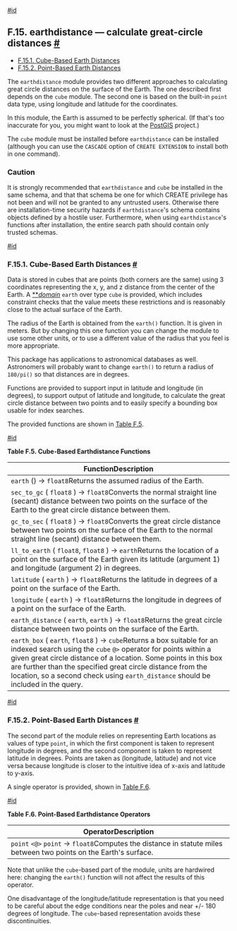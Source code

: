 [#id](#EARTHDISTANCE)

## F.15. earthdistance — calculate great-circle distances [#](#EARTHDISTANCE)

  * [F.15.1. Cube-Based Earth Distances](earthdistance#EARTHDISTANCE-CUBE-BASED)
  * [F.15.2. Point-Based Earth Distances](earthdistance#EARTHDISTANCE-POINT-BASED)



The `earthdistance` module provides two different approaches to calculating great circle distances on the surface of the Earth. The one described first depends on the `cube` module. The second one is based on the built-in `point` data type, using longitude and latitude for the coordinates.

In this module, the Earth is assumed to be perfectly spherical. (If that's too inaccurate for you, you might want to look at the [PostGIS](https://postgis.net/) project.)

The `cube` module must be installed before `earthdistance` can be installed (although you can use the `CASCADE` option of `CREATE EXTENSION` to install both in one command).

### Caution

It is strongly recommended that `earthdistance` and `cube` be installed in the same schema, and that that schema be one for which CREATE privilege has not been and will not be granted to any untrusted users. Otherwise there are installation-time security hazards if `earthdistance`'s schema contains objects defined by a hostile user. Furthermore, when using `earthdistance`'s functions after installation, the entire search path should contain only trusted schemas.

[#id](#EARTHDISTANCE-CUBE-BASED)

### F.15.1. Cube-Based Earth Distances [#](#EARTHDISTANCE-CUBE-BASED)

Data is stored in cubes that are points (both corners are the same) using 3 coordinates representing the x, y, and z distance from the center of the Earth. A [**](glossary#GLOSSARY-DOMAIN)*[domain](glossary#GLOSSARY-DOMAIN)* `earth` over type `cube` is provided, which includes constraint checks that the value meets these restrictions and is reasonably close to the actual surface of the Earth.

The radius of the Earth is obtained from the `earth()` function. It is given in meters. But by changing this one function you can change the module to use some other units, or to use a different value of the radius that you feel is more appropriate.

This package has applications to astronomical databases as well. Astronomers will probably want to change `earth()` to return a radius of `180/pi()` so that distances are in degrees.

Functions are provided to support input in latitude and longitude (in degrees), to support output of latitude and longitude, to calculate the great circle distance between two points and to easily specify a bounding box usable for index searches.

The provided functions are shown in [Table F.5](earthdistance#EARTHDISTANCE-CUBE-FUNCTIONS).

[#id](#EARTHDISTANCE-CUBE-FUNCTIONS)

**Table F.5. Cube-Based Earthdistance Functions**

| FunctionDescription                                                                                                                                                                                                                                                                                                                                                |
| ------------------------------------------------------------------------------------------------------------------------------------------------------------------------------------------------------------------------------------------------------------------------------------------------------------------------------------------------------------------ |
| `earth` () → `float8`Returns the assumed radius of the Earth.                                                                                                                                                                                                                                                                                                  |
| `sec_to_gc` ( `float8` ) → `float8`Converts the normal straight line (secant) distance between two points on the surface of the Earth to the great circle distance between them.                                                                                                                                                                               |
| `gc_to_sec` ( `float8` ) → `float8`Converts the great circle distance between two points on the surface of the Earth to the normal straight line (secant) distance between them.                                                                                                                                                                               |
| `ll_to_earth` ( `float8`, `float8` ) → `earth`Returns the location of a point on the surface of the Earth given its latitude (argument 1) and longitude (argument 2) in degrees.                                                                                                                                                                               |
| `latitude` ( `earth` ) → `float8`Returns the latitude in degrees of a point on the surface of the Earth.                                                                                                                                                                                                                                                       |
| `longitude` ( `earth` ) → `float8`Returns the longitude in degrees of a point on the surface of the Earth.                                                                                                                                                                                                                                                     |
| `earth_distance` ( `earth`, `earth` ) → `float8`Returns the great circle distance between two points on the surface of the Earth.                                                                                                                                                                                                                              |
| `earth_box` ( `earth`, `float8` ) → `cube`Returns a box suitable for an indexed search using the `cube` `@>` operator for points within a given great circle distance of a location. Some points in this box are further than the specified great circle distance from the location, so a second check using `earth_distance` should be included in the query. |

[#id](#EARTHDISTANCE-POINT-BASED)

### F.15.2. Point-Based Earth Distances [#](#EARTHDISTANCE-POINT-BASED)

The second part of the module relies on representing Earth locations as values of type `point`, in which the first component is taken to represent longitude in degrees, and the second component is taken to represent latitude in degrees. Points are taken as (longitude, latitude) and not vice versa because longitude is closer to the intuitive idea of x-axis and latitude to y-axis.

A single operator is provided, shown in [Table F.6](earthdistance#EARTHDISTANCE-POINT-OPERATORS).

[#id](#EARTHDISTANCE-POINT-OPERATORS)

**Table F.6. Point-Based Earthdistance Operators**

| OperatorDescription                                                                                               |
| ----------------------------------------------------------------------------------------------------------------- |
| `point` `<@>` `point` → `float8`Computes the distance in statute miles between two points on the Earth's surface. |


Note that unlike the `cube`-based part of the module, units are hardwired here: changing the `earth()` function will not affect the results of this operator.

One disadvantage of the longitude/latitude representation is that you need to be careful about the edge conditions near the poles and near +/- 180 degrees of longitude. The `cube`-based representation avoids these discontinuities.